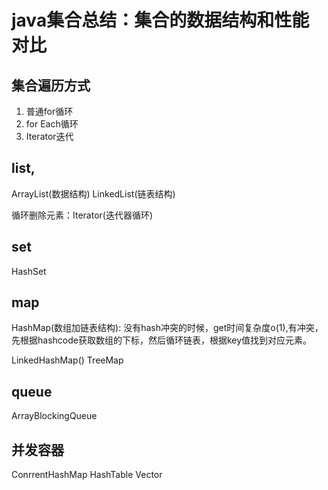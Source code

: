 # java集合总结：集合的数据结构和性能对比

## 集合遍历方式
1. 普通for循环
2. for Each循环
4. Iterator迭代

## list,
ArrayList(数据结构)
LinkedList(链表结构)

循环删除元素：Iterator(迭代器循环)

## set
HashSet

## map
HashMap(数组加链表结构): 没有hash冲突的时候，get时间复杂度o(1),有冲突，先根据hashcode获取数组的下标，然后循环链表，根据key值找到对应元素。

LinkedHashMap()
TreeMap

## queue
ArrayBlockingQueue

## 并发容器
ConrrentHashMap
HashTable
Vector


